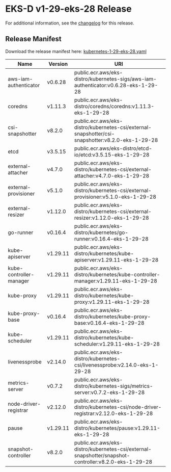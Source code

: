 # EKS-D v1-29-eks-28 Release

For additional information, see the [changelog](CHANGELOG-v1-29-eks-28.md) for this release.

## Release Manifest

Download the release manifest here: [kubernetes-1-29-eks-28.yaml](https://distro.eks.amazonaws.com/kubernetes-1-29/kubernetes-1-29-eks-28.yaml)

| Name | Version | URI |
|------|---------|-----|
| aws-iam-authenticator | v0.6.28 | public.ecr.aws/eks-distro/kubernetes-sigs/aws-iam-authenticator:v0.6.28-eks-1-29-28 |
| coredns | v1.11.3 | public.ecr.aws/eks-distro/coredns/coredns:v1.11.3-eks-1-29-28 |
| csi-snapshotter | v8.2.0 | public.ecr.aws/eks-distro/kubernetes-csi/external-snapshotter/csi-snapshotter:v8.2.0-eks-1-29-28 |
| etcd | v3.5.15 | public.ecr.aws/eks-distro/etcd-io/etcd:v3.5.15-eks-1-29-28 |
| external-attacher | v4.7.0 | public.ecr.aws/eks-distro/kubernetes-csi/external-attacher:v4.7.0-eks-1-29-28 |
| external-provisioner | v5.1.0 | public.ecr.aws/eks-distro/kubernetes-csi/external-provisioner:v5.1.0-eks-1-29-28 |
| external-resizer | v1.12.0 | public.ecr.aws/eks-distro/kubernetes-csi/external-resizer:v1.12.0-eks-1-29-28 |
| go-runner | v0.16.4 | public.ecr.aws/eks-distro/kubernetes/go-runner:v0.16.4-eks-1-29-28 |
| kube-apiserver | v1.29.11 | public.ecr.aws/eks-distro/kubernetes/kube-apiserver:v1.29.11-eks-1-29-28 |
| kube-controller-manager | v1.29.11 | public.ecr.aws/eks-distro/kubernetes/kube-controller-manager:v1.29.11-eks-1-29-28 |
| kube-proxy | v1.29.11 | public.ecr.aws/eks-distro/kubernetes/kube-proxy:v1.29.11-eks-1-29-28 |
| kube-proxy-base | v0.16.4 | public.ecr.aws/eks-distro/kubernetes/kube-proxy-base:v0.16.4-eks-1-29-28 |
| kube-scheduler | v1.29.11 | public.ecr.aws/eks-distro/kubernetes/kube-scheduler:v1.29.11-eks-1-29-28 |
| livenessprobe | v2.14.0 | public.ecr.aws/eks-distro/kubernetes-csi/livenessprobe:v2.14.0-eks-1-29-28 |
| metrics-server | v0.7.2 | public.ecr.aws/eks-distro/kubernetes-sigs/metrics-server:v0.7.2-eks-1-29-28 |
| node-driver-registrar | v2.12.0 | public.ecr.aws/eks-distro/kubernetes-csi/node-driver-registrar:v2.12.0-eks-1-29-28 |
| pause | v1.29.11 | public.ecr.aws/eks-distro/kubernetes/pause:v1.29.11-eks-1-29-28 |
| snapshot-controller | v8.2.0 | public.ecr.aws/eks-distro/kubernetes-csi/external-snapshotter/snapshot-controller:v8.2.0-eks-1-29-28 |
